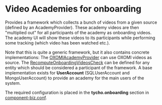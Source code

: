 # Video Academies for onboarding

Provides a framework which collects a bunch of videos from a given source
(defined by an AcademyProvider). These academy videos are then "multiplied out"
for all participants of the academy as onboarding videos. The academy UI will show
these videos to its participants while performing some tracking (which video has
been watched etc.).

Note that this is quite a generic framework, but it also contains concrete implementations:
The [OXOMIAcademyProvider](OXOMIAcademyProvider.java) can use OXOMI videos as source. 
The [RecomputeOnboardingVideosCheck](RecomputeOnboardingVideosCheck.java) can be defined for
any entity which should be considered a participant of the framework. A base implementation
exists for **UserAccount** (SQLUserAccount and MongoUserAccount) to provide an academy for the
main users of the system.

The required configuration is placed in the **tycho.onboarding** section in
[component-biz.conf](../../../../../resources/component-biz.conf).
